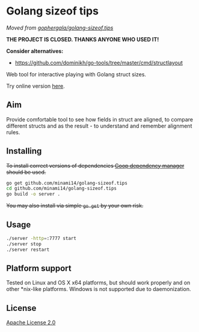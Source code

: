 Golang sizeof tips
==================

_Moved from [gophergala/golang-sizeof.tips](https://github.com/gophergala/golang-sizeof.tips)_

**THE PROJECT IS CLOSED. THANKS ANYONE WHO USED IT!**  

**Consider alternatives:**
- https://github.com/dominikh/go-tools/tree/master/cmd/structlayout

Web tool for interactive playing with Golang struct sizes.

Try online version [here](http://sizeof.minami14.com/).

## Aim
Provide comfortable tool to see how fields in struct are aligned,
to compare different structs and as the result - to understand
and remember alignment rules.

## Installing
~~To install correct versions of dependencies
[Goop dependency manager](https://github.com/nitrous-io/goop) should be used.~~
```bash
go get github.com/minami14/golang-sizeof.tips
cd github.com/minami14/golang-sizeof.tips
go build -o server .
```
~~You may also install via simple `go get` by your own risk.~~


## Usage
```bash
./server -http=:7777 start
./server stop
./server restart
```

## Platform support
Tested on Linux and OS X x64 platforms, but should work properly and on other
*nix-like platforms.
Windows is not supported due to daemonization.

## License
[Apache License 2.0](LICENSE)
